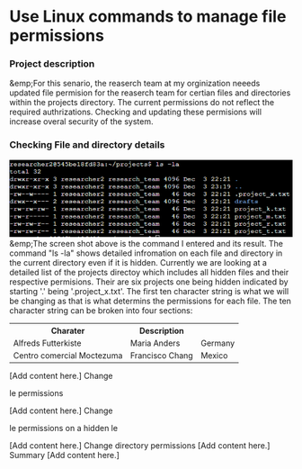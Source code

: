 <h1>Use Linux commands to manage file permissions</h1>
<h3>Project description</h3>
&emp;For this senario, the reaserch team at my orginization neeeds updated file permision for the reaserch team for certian files and directories within the projects directory. The current permissions do not reflect the required authrizations. Checking and updating these permisions will increase overal security of the system.

<h3>Checking File and directory details</h3>
<img src="https://github.com/BradRoff/write-up/blob/d0f969f64097b5339e301c24a5732c6055d39e88/coursera/Google%20Cybersecurity%20Professional%20Certificate/Tools%20of%20the%20Trade%3A%20Linux%20and%20SQL/activities/manage%20file%20permissions/img/1.png">
&emp;The screen shot above is the command I entered and its result. The command "ls -la" shows detailed infromation on each file and directory in the current directory even if it is hidden. Currently we are looking at a detailed list of the projects directoy which includes all hidden files and their respective permisions. Their are six projects one being hidden indicated by starting '.' being '.project_x.txt'. The first ten character string is what we will be changing as that is what determins the permissions for each file. The ten character string can be broken into four sections:
<table>
 <tr>
    <th>Charater</th>
    <th>Description</th>
    
  </tr>
  <tr>
    <td>Alfreds Futterkiste</td>
    <td>Maria Anders</td>
    <td>Germany</td>
  </tr>
  <tr>
    <td>Centro comercial Moctezuma</td>
    <td>Francisco Chang</td>
    <td>Mexico</td>
  </tr>
</table>
[Add content here.]
Change

le permissions

[Add content here.]
Change

le permissions on a hidden
le

[Add content here.]
Change directory permissions
[Add content here.]
Summary
[Add content here.]
